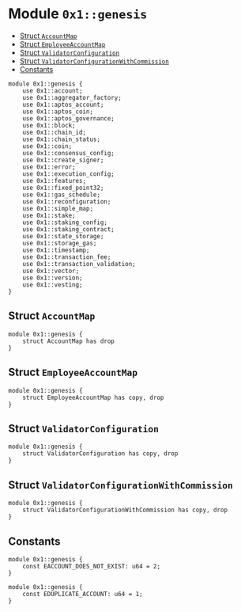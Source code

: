 <a id="0x1_genesis"></a>

# Module `0x1::genesis`

- [Struct `AccountMap`](#0x1_genesis_AccountMap)
- [Struct `EmployeeAccountMap`](#0x1_genesis_EmployeeAccountMap)
- [Struct `ValidatorConfiguration`](#0x1_genesis_ValidatorConfiguration)
- [Struct `ValidatorConfigurationWithCommission`](#0x1_genesis_ValidatorConfigurationWithCommission)
- [Constants](#@Constants_0)

```move
module 0x1::genesis {
    use 0x1::account;
    use 0x1::aggregator_factory;
    use 0x1::aptos_account;
    use 0x1::aptos_coin;
    use 0x1::aptos_governance;
    use 0x1::block;
    use 0x1::chain_id;
    use 0x1::chain_status;
    use 0x1::coin;
    use 0x1::consensus_config;
    use 0x1::create_signer;
    use 0x1::error;
    use 0x1::execution_config;
    use 0x1::features;
    use 0x1::fixed_point32;
    use 0x1::gas_schedule;
    use 0x1::reconfiguration;
    use 0x1::simple_map;
    use 0x1::stake;
    use 0x1::staking_config;
    use 0x1::staking_contract;
    use 0x1::state_storage;
    use 0x1::storage_gas;
    use 0x1::timestamp;
    use 0x1::transaction_fee;
    use 0x1::transaction_validation;
    use 0x1::vector;
    use 0x1::version;
    use 0x1::vesting;
}
```

<a id="0x1_genesis_AccountMap"></a>

## Struct `AccountMap`

```move
module 0x1::genesis {
    struct AccountMap has drop
}
```

<a id="0x1_genesis_EmployeeAccountMap"></a>

## Struct `EmployeeAccountMap`

```move
module 0x1::genesis {
    struct EmployeeAccountMap has copy, drop
}
```

<a id="0x1_genesis_ValidatorConfiguration"></a>

## Struct `ValidatorConfiguration`

```move
module 0x1::genesis {
    struct ValidatorConfiguration has copy, drop
}
```

<a id="0x1_genesis_ValidatorConfigurationWithCommission"></a>

## Struct `ValidatorConfigurationWithCommission`

```move
module 0x1::genesis {
    struct ValidatorConfigurationWithCommission has copy, drop
}
```

<a id="@Constants_0"></a>

## Constants

<a id="0x1_genesis_EACCOUNT_DOES_NOT_EXIST"></a>

```move
module 0x1::genesis {
    const EACCOUNT_DOES_NOT_EXIST: u64 = 2;
}
```

<a id="0x1_genesis_EDUPLICATE_ACCOUNT"></a>

```move
module 0x1::genesis {
    const EDUPLICATE_ACCOUNT: u64 = 1;
}
```
